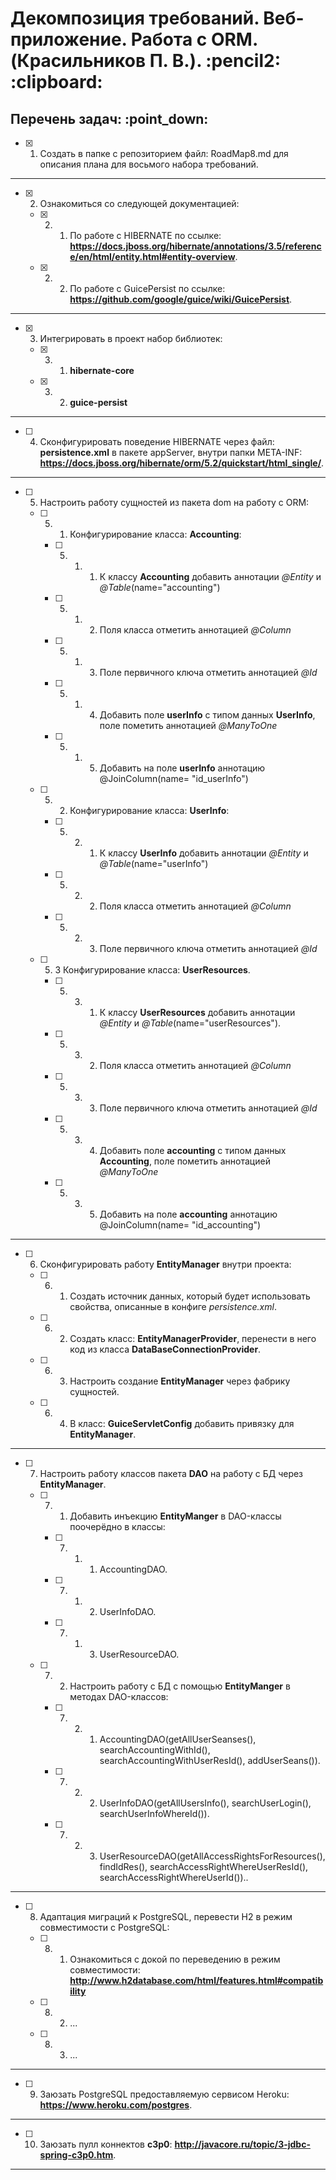<h1>Декомпозиция требований. Веб-приложение. Работа с ORM. (Красильников П. В.). :pencil2: :clipboard:</h1>
<h2>Перечень задач: :point_down:</h2>

  - [x] 1. Создать в папке с репозиторием файл: RoadMap8.md для описания плана для восьмого набора требований.

<hr>

  - [x] 2. Ознакомиться со следующей документацией:

    - [x] 2. 1. По работе с HIBERNATE по ссылке: **https://docs.jboss.org/hibernate/annotations/3.5/reference/en/html/entity.html#entity-overview**.

    - [x] 2. 2. По работе с GuicePersist по ссылке: **https://github.com/google/guice/wiki/GuicePersist**.

<hr>

  - [x] 3. Интегрировать в проект набор библиотек:

    - [x] 3. 1. **hibernate-core**

    - [x] 3. 2. **guice-persist**

<hr>

  - [ ] 4. Сконфигурировать поведение HIBERNATE через файл: **persistence.xml** в пакете appServer, внутри папки META-INF: **https://docs.jboss.org/hibernate/orm/5.2/quickstart/html_single/**.

<hr>

  - [ ] 5. Настроить работу сущностей из пакета dom на работу с ORM:

    - [ ] 5. 1. Конфигурирование класса: **Accounting**:

        - [ ] 5. 1. 1. К классу **Accounting** добавить аннотации *@Entity* и *@Table*(name="accounting")

        - [ ] 5. 1. 2. Поля класса отметить аннотацией *@Column*

        - [ ] 5. 1. 3. Поле первичного ключа отметить аннотацией *@Id*

        - [ ] 5. 1. 4. Добавить поле **userInfo** с типом данных **UserInfo**, поле пометить аннотацией *@ManyToOne*

        - [ ] 5. 1. 5. Добавить на поле **userInfo** аннотацию @JoinColumn(name= "id_userInfo")

    - [ ] 5. 2. Конфигурирование класса: **UserInfo**:

        - [ ] 5. 2. 1. К классу **UserInfo** добавить аннотации *@Entity* и *@Table*(name="userInfo")

        - [ ] 5. 2. 2. Поля класса отметить аннотацией *@Column*

        - [ ] 5. 2. 3. Поле первичного ключа отметить аннотацией *@Id*

    - [ ] 5. 3 Конфигурирование класса: **UserResources**.

        - [ ] 5. 3. 1. К классу **UserResources** добавить аннотации *@Entity* и *@Table*(name="userResources").

        - [ ] 5. 3. 2. Поля класса отметить аннотацией *@Column*

        - [ ] 5. 3. 3. Поле первичного ключа отметить аннотацией *@Id*

        - [ ] 5. 3. 4. Добавить поле **accounting** с типом данных **Accounting**, поле пометить аннотацией *@ManyToOne*

        - [ ] 5. 3. 5. Добавить на поле **accounting** аннотацию @JoinColumn(name= "id_accounting")

<hr>

  - [ ] 6. Сконфигурировать работу **EntityManager** внутри проекта:

    - [ ] 6. 1. Создать источник данных, который будет использовать свойства, описанные в конфиге *persistence.xml*.

    - [ ] 6. 2. Создать класс: **EntityManagerProvider**, перенести в него код из класса **DataBaseConnectionProvider**.

    - [ ] 6. 3. Настроить создание **EntityManager** через фабрику сущностей.

    - [ ] 6. 4. В класс: **GuiceServletConfig** добавить привязку для **EntityManager**.

<hr>

  - [ ] 7. Настроить работу классов пакета **DAO** на работу с БД через **EntityManager**.

     - [ ] 7. 1. Добавить инъекцию **EntityManger** в DAO-классы поочерёдно в классы:

        - [ ] 7. 1. 1. AccountingDAO.

        - [ ] 7. 1. 2. UserInfoDAO.

        - [ ] 7. 1. 3. UserResourceDAO.

     - [ ] 7. 2. Настроить работу с БД с помощью **EntityManger** в методах DAO-классов:

        - [ ] 7. 2. 1. AccountingDAO(getAllUserSeanses(), searchAccountingWithId(), searchAccountingWithUserResId(), addUserSeans()).

        - [ ] 7. 2. 2. UserInfoDAO(getAllUsersInfo(), searchUserLogin(), searchUserInfoWhereId()).

        - [ ] 7. 2. 3. UserResourceDAO(getAllAccessRightsForResources(), findIdRes(), searchAccessRightWhereUserResId(), searchAccessRightWhereUserId())..

<hr>

  - [ ] 8. Адаптация миграций к PostgreSQL, перевести H2 в режим совместимости с PostgreSQL:

    - [ ] 8. 1. Ознакомиться с докой по переведению в режим совместимости: **http://www.h2database.com/html/features.html#compatibility**

    - [ ] 8. 2. ...

    - [ ] 8. 3. ...

<hr>

  - [ ] 9. Заюзать PostgreSQL предоставляемую сервисом Heroku: **https://www.heroku.com/postgres**.

<hr>

  - [ ] 10. Заюзать пулл коннектов **c3p0**: **http://javacore.ru/topic/3-jdbc-spring-c3p0.htm**.

<hr>


